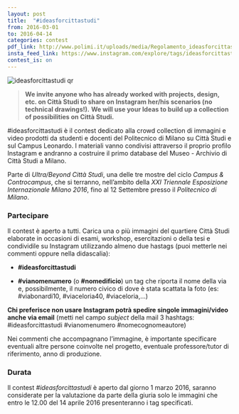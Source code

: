 ```yaml
---
layout: post
title:  "#ideasforcittastudi"
from: 2016-03-01
to: 2016-04-14
categories: contest
pdf_link: http://www.polimi.it/uploads/media/Regolamento_ideasforcittastudi.pdf
insta_feed_link: https://www.instagram.com/explore/tags/ideasforcittastudi
contest_is: on
---
```



![ideasforcittastudi qr]({{site.baseurl}}/assets/i/beyondcittastudi_org-contest-ideasforcittastudi.png)

>**We invite anyone who has already worked with projects, design, etc. on Città Studi to share on Instagram her/his scenarios (no technical drawings!).**
>**We will use your Ideas to build up a collection of possibilities on Città Studi.**

#ideasforcittastudi  è il contest dedicato alla crowd collection di immagini e video prodotti da studenti e docenti del Politecnico di Milano su Città Studi e sul Campus Leonardo. I materiali vanno condivisi attraverso il proprio profilo Instagram e andranno a costruire il primo database del Museo - Archivio di Città Studi a Milano.

Parte di _Ultra/Beyond Città Studi_, una delle tre mostre del ciclo _Campus &amp; Controcampus_, che si terranno, nell’ambito della _XXI Triennale Esposizione Internazionale Milano 2016_, fino al 12 Settembre presso il _Politecnico di Milano_.

### Partecipare

Il contest è aperto a tutti. Carica una o più immagini del quartiere Città Studi elaborate in occasioni di esami, workshop, esercitazioni o della tesi e condividile su Instagram utilizzando almeno due hastags (puoi metterle nei commenti oppure nella didascalia):

- **#ideasforcittastudi**

- **#vianomenumero** (o **#nomedificio**) un tag che riporta il nome della via e, possibilmente, il numero civico di dove è stata scattata la foto (es: #viabonardi10, #viaceloria40, #viaceloria,...)

**Chi preferisce non usare Instagram potrà spedire singole immagini/video anche via email** (metti nel campo _subject_ della mail 3 hashtags: #ideasforcittastudi #vianomenumero #nomecognomeautore)

Nei commenti che accompagnano l’immagine, è importante specificare eventuali altre persone coinvolte nel progetto, eventuale professore/tutor di riferimento, anno di produzione.

### Durata

Il contest _#ideasforcittastudi_ è aperto dal giorno 1 marzo 2016, saranno considerate per la valutazione da parte della giuria solo le immagini che entro le 12.00 del 14 aprile 2016 presenteranno i tag specificati.

